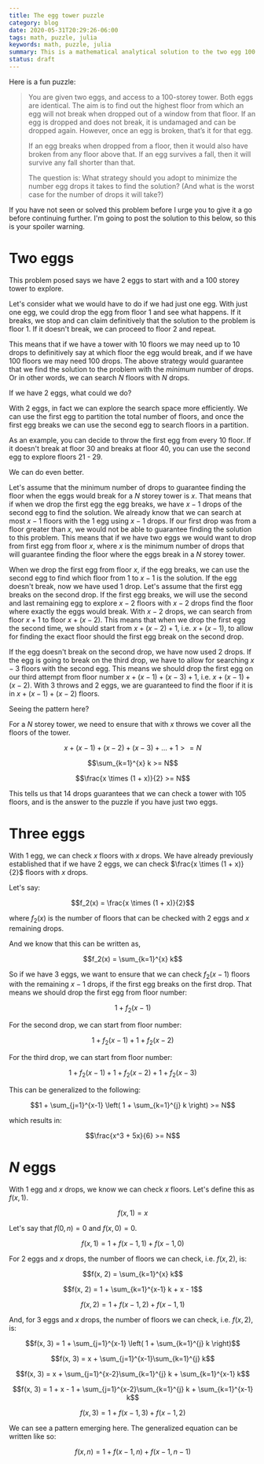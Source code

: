 ```yaml
---
title: The egg tower puzzle
category: blog
date: 2020-05-31T20:29:26-06:00
tags: math, puzzle, julia
keywords: math, puzzle, julia
summary: This is a mathematical analytical solution to the two egg 100 storey tower problem
status: draft
---
```


Here is a fun puzzle:

> You are given two eggs, and access to a 100-storey tower. Both eggs are identical. The aim is to find out the highest floor from which an egg will not break when dropped out of a window from that floor. If an egg is dropped and does not break, it is undamaged and can be dropped again. However, once an egg is broken, that’s it for that egg.
>
> If an egg breaks when dropped from a floor, then it would also have broken from any floor above that. If an egg survives a fall, then it will survive any fall shorter than that.
>
> The question is: What strategy should you adopt to minimize the number egg drops it takes to find the solution? (And what is the worst case for the number of drops it will take?)

If you have not seen or solved this problem before I urge you to give it a go before continuing further. I'm going to post the solution to this below, so this is your spoiler warning.

# Two eggs

This problem posed says we have 2 eggs to start with and a 100 storey tower to explore.

Let's consider what we would have to do if we had just one egg.
With just one egg, we could drop the egg from floor 1 and see what happens.
If it breaks, we stop and can claim definitively that the solution to the problem is floor 1.
If it doesn't break, we can proceed to floor 2 and repeat.

This means that if we have a tower with 10 floors we may need up to 10 drops to definitively say at which floor the egg would break, and if we have 100 floors we may need 100 drops.
The above strategy would guarantee that we find the solution to the problem with the _minimum_ number of drops.
Or in other words, we can search $N$ floors with $N$ drops.

If we have 2 eggs, what could we do?

With 2 eggs, in fact we can explore the search space more efficiently.
We can use the first egg to partition the total number of floors, and once the first egg breaks we can use the second egg to search floors in a partition.

As an example, you can decide to throw the first egg from every 10 floor.
If it doesn't break at floor 30 and breaks at floor 40, you can use the second egg to explore floors 21 - 29.

We can do even better.

Let's assume that the minimum number of drops to guarantee finding the floor when the eggs would break for a $N$ storey tower is $x$.
That means that if when we drop the first egg the egg breaks, we have $x - 1$ drops of the second egg to find the solution.
We already know that we can search at most $x - 1$ floors with the $1$ egg using $x - 1$ drops.
If our first drop was from a floor greater than $x$, we would not be able to guarantee finding the solution to this problem.
This means that if we have two eggs we would want to drop from first egg from floor $x$, where $x$ is the minimum number of drops that will guarantee finding the floor where the eggs break in a $N$ storey tower.

When we drop the first egg from floor $x$, if the egg breaks, we can use the second egg to find which floor from $1$ to $x - 1$ is the solution.
If the egg doesn't break, now we have used $1$ drop.
Let's assume that the first egg breaks on the second drop.
If the first egg breaks, we will use the second and last remaining egg to explore $x - 2$ floors with $x - 2$ drops find the floor where exactly the eggs would break.
With $x - 2$ drops, we can search from floor $x + 1$ to floor $x + (x - 2)$.
This means that when we drop the first egg the second time, we should start from $x + (x - 2) + 1$, i.e. $x + (x - 1)$, to allow for finding the exact floor should the first egg break on the second drop.

If the egg doesn't break on the second drop, we have now used $2$ drops.
If the egg is going to break on the third drop, we have to allow for searching $x - 3$ floors with the second egg.
This means we should drop the first egg on our third attempt from floor number $x + (x - 1) + (x - 3) + 1$, i.e. $x + (x - 1) + (x - 2)$.
With $3$ throws and $2$ eggs, we are guaranteed to find the floor if it is in $x + (x - 1) + (x - 2)$ floors.

Seeing the pattern here?

For a $N$ storey tower, we need to ensure that with $x$ throws we cover all the floors of the tower.

$$x + (x - 1) + (x - 2) + (x - 3) + \ldots + 1 >= N$$

$$\sum_{k=1}^{x} k >= N$$

$$\frac{x \times (1 + x)}{2} >= N$$

This tells us that 14 drops guarantees that we can check a tower with 105 floors, and is the answer to the puzzle if you have just two eggs.

# Three eggs

With 1 egg, we can check $x$ floors with $x$ drops.
We have already previously established that if we have 2 eggs, we can check $\frac{x \times (1 + x)}{2}$ floors with $x$ drops.

Let's say:

$$f_2(x) = \frac{x \times (1 + x)}{2}$$

where $f_2(x)$ is the number of floors that can be checked with $2$ eggs and $x$ remaining drops.

And we know that this can be written as,

$$f_2(x) = \sum_{k=1}^{x} k$$

So if we have 3 eggs, we want to ensure that we can check $f_2(x - 1)$ floors with the remaining $x - 1$ drops, if the first egg breaks on the first drop.
That means we should drop the first egg from floor number:

$$1 + f_2(x - 1)$$

For the second drop, we can start from floor number:

$$1 + f_2(x - 1) + 1 + f_2(x - 2)$$

For the third drop, we can start from floor number:

$$1 + f_2(x - 1) + 1 + f_2(x - 2) + 1 + f_2(x - 3)$$

This can be generalized to the following:

$$1 + \sum_{j=1}^{x-1} \left( 1 + \sum_{k=1}^{j} k \right) >= N$$

which results in:

$$\frac{x^3 + 5x}{6} >= N$$

# $N$ eggs

With $1$ egg and $x$ drops, we know we can check $x$ floors. Let's define this as $f(x, 1)$.

$$f(x, 1) = x$$

Let's say that $f(0, n) = 0$ and $f(x, 0) = 0$.

$$f(x, 1) = 1 + f(x-1, 1) + f(x-1, 0)$$

For $2$ eggs and $x$ drops, the number of floors we can check, i.e. $f(x, 2)$, is:

$$f(x, 2) = \sum_{k=1}^{x} k$$

$$f(x, 2) = 1 + \sum_{k=1}^{x-1} k + x - 1$$

$$f(x, 2) = 1 + f(x-1, 2) + f(x-1, 1)$$

And, for $3$ eggs and $x$ drops, the number of floors we can check, i.e. $f(x, 2)$, is:

$$f(x, 3) = 1 + \sum_{j=1}^{x-1} \left( 1 + \sum_{k=1}^{j} k \right)$$

$$f(x, 3) = x + \sum_{j=1}^{x-1}\sum_{k=1}^{j} k$$

$$f(x, 3) = x + \sum_{j=1}^{x-2}\sum_{k=1}^{j} k + \sum_{k=1}^{x-1} k$$

$$f(x, 3) = 1 + x - 1 + \sum_{j=1}^{x-2}\sum_{k=1}^{j} k + \sum_{k=1}^{x-1} k$$

$$f(x, 3) = 1 + f(x - 1, 3) + f(x - 1, 2)$$

We can see a pattern emerging here. The generalized equation can be written like so:

$$f(x, n) = 1 + f(x - 1, n) + f(x - 1, n - 1)$$
